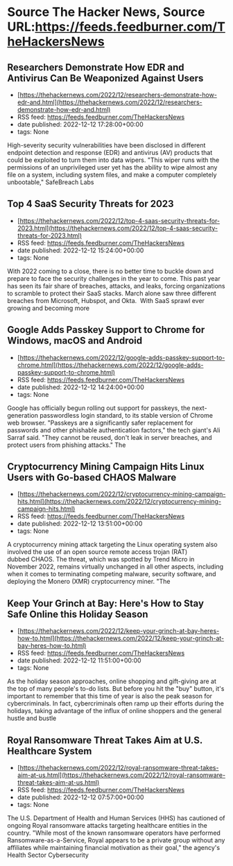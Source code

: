 # Source The Hacker News, Source URL:https://feeds.feedburner.com/TheHackersNews

## Researchers Demonstrate How EDR and Antivirus Can Be Weaponized Against Users
 - [https://thehackernews.com/2022/12/researchers-demonstrate-how-edr-and.html](https://thehackernews.com/2022/12/researchers-demonstrate-how-edr-and.html)
 - RSS feed: https://feeds.feedburner.com/TheHackersNews
 - date published: 2022-12-12 17:28:00+00:00
 - tags: None

High-severity security vulnerabilities have been disclosed in different endpoint detection and response (EDR) and antivirus (AV) products that could be exploited to turn them into data wipers.
"This wiper runs with the permissions of an unprivileged user yet has the ability to wipe almost any file on a system, including system files, and make a computer completely unbootable," SafeBreach Labs

## Top 4 SaaS Security Threats for 2023
 - [https://thehackernews.com/2022/12/top-4-saas-security-threats-for-2023.html](https://thehackernews.com/2022/12/top-4-saas-security-threats-for-2023.html)
 - RSS feed: https://feeds.feedburner.com/TheHackersNews
 - date published: 2022-12-12 15:24:00+00:00
 - tags: None

With 2022 coming to a close, there is no better time to buckle down and prepare to face the security challenges in the year to come. This past year has seen its fair share of breaches, attacks, and leaks, forcing organizations to scramble to protect their SaaS stacks. March alone saw three different breaches from Microsoft, Hubspot, and Okta. 
With SaaS sprawl ever growing and becoming more

## Google Adds Passkey Support to Chrome for Windows, macOS and Android
 - [https://thehackernews.com/2022/12/google-adds-passkey-support-to-chrome.html](https://thehackernews.com/2022/12/google-adds-passkey-support-to-chrome.html)
 - RSS feed: https://feeds.feedburner.com/TheHackersNews
 - date published: 2022-12-12 14:24:00+00:00
 - tags: None

Google has officially begun rolling out support for passkeys, the next-generation passwordless login standard, to its stable version of Chrome web browser.
"Passkeys are a significantly safer replacement for passwords and other phishable authentication factors," the tech giant's Ali Sarraf said. "They cannot be reused, don't leak in server breaches, and protect users from phishing attacks."
The

## Cryptocurrency Mining Campaign Hits Linux Users with Go-based CHAOS Malware
 - [https://thehackernews.com/2022/12/cryptocurrency-mining-campaign-hits.html](https://thehackernews.com/2022/12/cryptocurrency-mining-campaign-hits.html)
 - RSS feed: https://feeds.feedburner.com/TheHackersNews
 - date published: 2022-12-12 13:51:00+00:00
 - tags: None

A cryptocurrency mining attack targeting the Linux operating system also involved the use of an open source remote access trojan (RAT) dubbed CHAOS.
The threat, which was spotted by Trend Micro in November 2022, remains virtually unchanged in all other aspects, including when it comes to terminating competing malware, security software, and deploying the Monero (XMR) cryptocurrency miner.
"The

## Keep Your Grinch at Bay: Here's How to Stay Safe Online this Holiday Season
 - [https://thehackernews.com/2022/12/keep-your-grinch-at-bay-heres-how-to.html](https://thehackernews.com/2022/12/keep-your-grinch-at-bay-heres-how-to.html)
 - RSS feed: https://feeds.feedburner.com/TheHackersNews
 - date published: 2022-12-12 11:51:00+00:00
 - tags: None

As the holiday season approaches, online shopping and gift-giving are at the top of many people's to-do lists. But before you hit the "buy" button, it's important to remember that this time of year is also the peak season for cybercriminals.
In fact, cybercriminals often ramp up their efforts during the holidays, taking advantage of the influx of online shoppers and the general hustle and bustle

## Royal Ransomware Threat Takes Aim at U.S. Healthcare System
 - [https://thehackernews.com/2022/12/royal-ransomware-threat-takes-aim-at-us.html](https://thehackernews.com/2022/12/royal-ransomware-threat-takes-aim-at-us.html)
 - RSS feed: https://feeds.feedburner.com/TheHackersNews
 - date published: 2022-12-12 07:57:00+00:00
 - tags: None

The U.S. Department of Health and Human Services (HHS) has cautioned of ongoing Royal ransomware attacks targeting healthcare entities in the country.
"While most of the known ransomware operators have performed Ransomware-as-a-Service, Royal appears to be a private group without any affiliates while maintaining financial motivation as their goal," the agency's Health Sector Cybersecurity
